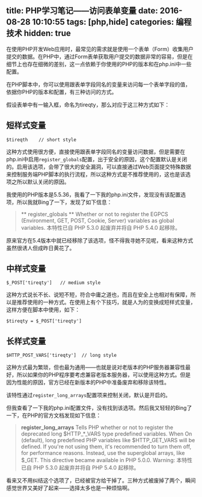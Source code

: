 title: PHP学习笔记——访问表单变量
date: 2016-08-28 10:10:55
tags: [php,hide]
categories: 编程技术
hidden: true
---
在使用PHP开发Web应用时，最常见的需求就是使用一个表单（Form）收集用户提交的数据。在PHP中，通过Form表单获取用户提交的数据非常的容易，但是在细节上也存在细微的差别，这一点依赖于你使用的PHP的版本和在php.ini中一些配置。

在PHP脚本中，你可以使用跟表单字段同名的变量来访问每一个表单字段的值，依据你PHP的版本和配置，有三种访问的方式。

假设表单中有一输入框，命名为tireqty，那么对应于这三种方式如下：

## 短样式变量

```
$tireqth    // short style
```

这种方式使用很方便，直接使用跟表单字段同名的变量访问数据，但是需要在php.ini中启用`register_globals`配置，出于安全的原因，这个配置默认是关闭的。启用该选项，会带了很大的安全漏洞，可以直接通过Web页面提交特殊数据来控制服务端PHP脚本的执行流程，所以这种方式是不推荐使用的，这也是该选项之所以默认关闭的原因。

我使用的PHP版本是5.5.36，我看了一下我的php.ini文件，发现没有该配置选项，所以我就Bing了一下，发现了如下信息：

> ** register_globals **
Whether or not to register the EGPCS (Environment, GET, POST, Cookie, Server) variables as global variables.
本特性已自 PHP 5.3.0 起废弃并将自 PHP 5.4.0 起移除。

原来官方在5.4版本中就已经移除了该选项，怪不得我寻她不见呢，看来这种方式虽然很诱人但成昨日黄花了。

## 中样式变量

```
$_POST['tireqty']   // medium style
```

这种方式说长不长、说短不短，符合中庸之道也，而且在安全上也相对有保障，所以是推荐使用的一种方式。在使用上有个下技巧，就是人为的变换成短样式变量，这样方便在脚本中使用，如下：

```
$tireqty = $_POST['tireqty']
```

## 长样式变量

```
$HTTP_POST_VARS['tireqty']  // long style
```

这种方式最为繁琐，但也最为通用——也就是说对老版本的PHP服务器兼容性最好，所以如果你的PHP程序要考虑兼容老版本服务器，可以使用这种方式。但是因为性能的原因，官方已经在新版本的PHP中准备废弃和移除该特性。

该特性通过`register_long_arrays`配置项来控制关闭，默认是开启的。

但我查看了一下我的php.ini配置文件，没有找到该选项。然后我又轻轻的Bing了一下，在PHP的官方文档发现如下信息：

> **register_long_arrays**
Tells PHP whether or not to register the deprecated long $HTTP_*_VARS type predefined variables. When On (default), long predefined PHP variables like $HTTP_GET_VARS will be defined. If you're not using them, it's recommended to turn them off, for performance reasons. Instead, use the superglobal arrays, like $_GET. This directive became available in PHP 5.0.0.
Warning: 本特性已自 PHP 5.3.0 起废弃并将自 PHP 5.4.0 起移除。

看来又不用纠结这个选项了，已经被官方给干掉了。三种方式被废掉了两个，瞬间感觉世界又美好了起来——选择太多也是一种烦恼啊。
